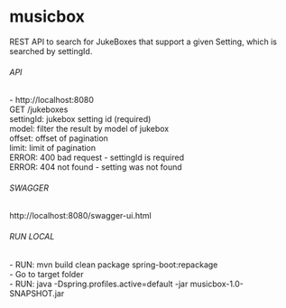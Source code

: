 # musicbox

<div>
REST API to search for JukeBoxes that support a given Setting, which is searched by settingId.
</div>
<H6>API</H6>
<div>
- http://localhost:8080
</div>
<div>
GET /jukeboxes
</div>
<div>settingId: jukebox setting id (required) </div>
<div>model: filter the result by model of jukebox</div>
<div>offset: offset of pagination</div>
<div>limit: limit of pagination</div>
<div>ERROR: 400 bad request - settingId is required</div>
<div>ERROR: 404 not found - setting was not found</div>
<h6>SWAGGER</h6>
http://localhost:8080/swagger-ui.html

<h6>RUN LOCAL</h6>
- RUN: mvn build clean package spring-boot:repackage<br>
- Go to target folder<br>
- RUN: java -Dspring.profiles.active=default -jar musicbox-1.0-SNAPSHOT.jar

